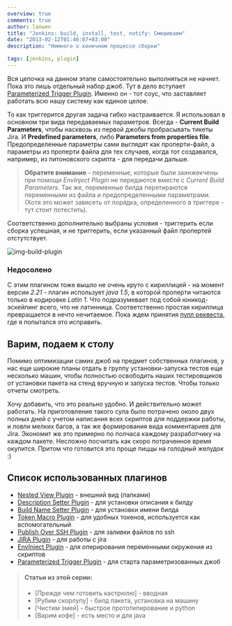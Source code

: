 ```yaml
---
overview: true
comments: true
author: lanwen
title: "Jenkins: build, install, test, notify: Смешиваем"
date: "2013-02-12T01:46:07+03:00"
description: "Немного о конечном процессе сборки"

tags: [jenkins, plugin]
---
```


Вся цепочка на данном этапе самостоятельно выполняться не начнет. Пока это лишь отдельный набор джоб. Тут в дело
вступает [Parameterized Trigger Plugin][14]. Именно он - тот соус, что заставляет работать всю нашу систему как единое целое.

То как триггерится другая задача гибко настраивается. Я использовал в основном три вида передаваемых параметров.
Всегда - **Current Build Parameters**, чтобы насквозь из первой джобы пробрасывать тикеты Jira.
И **Predefined parameters**, либо **Parameters from properties file**. Предопределенные
параметры сами выглядят как проперти-файл, а параметры из проперти файла для тех случаев,
когда тот создавался, например, из питоновского скрипта - для передачи дальше.

> **Обратите внимание** - переменные, которые были заинжекчены при помощи *EnvInject Plugin* не передаются
вместе с *Current Build Parameters*. Так же, переменные билда перетираются переменными из файла и предопределенными
параметрами. (Хотя это может зависеть от порядка, определенного в триггере - тут стоит потестить).

Соответственно дополнительно выбраны условия - триггерить если сборка успешная, и не триггерить, если указанный файл
пропертей отстутствует.

![img-build-plugin][build-img]


### Недосолено

С этим плагином тоже вышло не очень круто с кириллицей - на момент версии *2.21* - плагин использует *java 1.5*, в
которой проперти читаются только в кодировке *Latin 1*. Что подразумевает под собой юникод-эскейпинг всего, что не
латинница. Соответственно простая кириллица превращается в нечто нечитаемое. Пока ждем принятия [пулл реквеста][15],
где я попытался это исправить.


## Варим, подаем к столу

Помимо оптимизации самих джоб на предмет собственных плагинов, у нас еще широкие планы отдать
в группу установки-запуска тестов еще несколько машин, чтобы полностью освободить наших
тестировщиков от установки пакета на стенд вручную и запуска тестов. Чтобы только отчеты смотреть.

Хочу добавить, что это реально удобно. И действительно может работать. На приготовление
такого супа было потрачено около двух полных дней с учетом написания всех скриптов для
поддержки работы, и ловли мелких багов, а так же формирования вида комментариев для Jira. Экономит же это примерно по
полчаса каждому разработчику на каждом пакете. Несложно посчитать как скоро потраченное время окупится. Притом что
готовится это проще пиццы на голодный желудок :)

## Список использованных плагинов

* [Nested View Plugin][2] - внешний вид (папками)
* [Description Setter Plugin][4] - для установки описания к билду
* [Build Name Setter Plugin][5] - для установки имени билда
* [Token Macro Plugin][6] - для удобных токенов, используется как вспомогательный
* [Publish Over SSH Plugin][7] - для заливки файлов по ssh
* [JIRA Plugin][8] - для работы с jira
* [EnvInject Plugin][10] - для оперирования переменными окружения из скриптов
* [Parameterized Trigger Plugin][14] - для старта параметризованных джоб


> #### Статьи из этой серии:
>* [Прежде чем готовить кастрюлю] - вводная
>* [Рубим скорлупу] - билд пакета, установка на машину
>* [Чистим змей] - быстрое прототипирование и python
>* [Варим кофе] - есть место и для java

  [2]: https://wiki.jenkins-ci.org/display/JENKINS/Nested+View+Plugin
  [4]: https://wiki.jenkins-ci.org/display/JENKINS/Description+Setter+Plugin
  [5]: https://wiki.jenkins-ci.org/display/JENKINS/Build+Name+Setter+Plugin
  [6]: https://wiki.jenkins-ci.org/display/JENKINS/Token+Macro+Plugin
  [7]: https://wiki.jenkins-ci.org/display/JENKINS/Publish+Over+SSH+Plugin
  [8]: https://wiki.jenkins-ci.org/display/JENKINS/JIRA+Plugin
  [10]: https://wiki.jenkins-ci.org/display/JENKINS/EnvInject+Plugin
  [14]: https://wiki.jenkins-ci.org/display/JENKINS/Parameterized+Trigger+Plugin
  [15]: https://github.com/jenkinsci/parameterized-trigger-plugin/pull/53
  [build-img]: http://img-fotki.yandex.ru/get/9797/27441075.0/0_ecb52_9ca1e8b4_L.png
